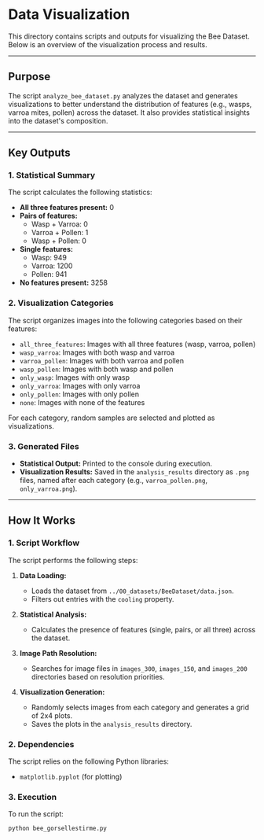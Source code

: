 # Data Visualization

This directory contains scripts and outputs for visualizing the Bee Dataset. Below is an overview of the visualization process and results.

---

## Purpose
The script `analyze_bee_dataset.py` analyzes the dataset and generates visualizations to better understand the distribution of features (e.g., wasps, varroa mites, pollen) across the dataset. It also provides statistical insights into the dataset's composition.

---

## Key Outputs

### 1. Statistical Summary
The script calculates the following statistics:
- **All three features present:** 0
- **Pairs of features:**
  - Wasp + Varroa: 0
  - Varroa + Pollen: 1
  - Wasp + Pollen: 0
- **Single features:**
  - Wasp: 949
  - Varroa: 1200
  - Pollen: 941
- **No features present:** 3258

### 2. Visualization Categories
The script organizes images into the following categories based on their features:
- `all_three_features`: Images with all three features (wasp, varroa, pollen)
- `wasp_varroa`: Images with both wasp and varroa
- `varroa_pollen`: Images with both varroa and pollen
- `wasp_pollen`: Images with both wasp and pollen
- `only_wasp`: Images with only wasp
- `only_varroa`: Images with only varroa
- `only_pollen`: Images with only pollen
- `none`: Images with none of the features

For each category, random samples are selected and plotted as visualizations.

### 3. Generated Files
- **Statistical Output:** Printed to the console during execution.
- **Visualization Results:** Saved in the `analysis_results` directory as `.png` files, named after each category (e.g., `varroa_pollen.png`, `only_varroa.png`).

---

## How It Works

### 1. Script Workflow
The script performs the following steps:
1. **Data Loading:**  
   - Loads the dataset from `../00_datasets/BeeDataset/data.json`.
   - Filters out entries with the `cooling` property.

2. **Statistical Analysis:**  
   - Calculates the presence of features (single, pairs, or all three) across the dataset.

3. **Image Path Resolution:**  
   - Searches for image files in `images_300`, `images_150`, and `images_200` directories based on resolution priorities.

4. **Visualization Generation:**  
   - Randomly selects images from each category and generates a grid of 2x4 plots.
   - Saves the plots in the `analysis_results` directory.

### 2. Dependencies
The script relies on the following Python libraries:
- `matplotlib.pyplot` (for plotting)

### 3. Execution
To run the script:
```python
python bee_gorsellestirme.py
```